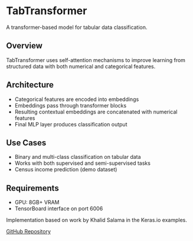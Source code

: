 # TabTransformer

A transformer-based model for tabular data classification.

## Overview
TabTransformer uses self-attention mechanisms to improve learning from structured data with both numerical and categorical features.

## Architecture
- Categorical features are encoded into embeddings
- Embeddings pass through transformer blocks
- Resulting contextual embeddings are concatenated with numerical features
- Final MLP layer produces classification output

## Use Cases
- Binary and multi-class classification on tabular data
- Works with both supervised and semi-supervised tasks
- Census income prediction (demo dataset)

## Requirements
- GPU: 8GB+ VRAM
- TensorBoard interface on port 6006

Implementation based on work by Khalid Salama in the Keras.io examples.

[GitHub Repository](https://github.com/keras-team/keras-io) 